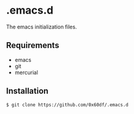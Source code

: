 # .emacs.d

The emacs initialization files.

## Requirements

* emacs
* git
* mercurial

## Installation

    $ git clone https://github.com/0x60df/.emacs.d
